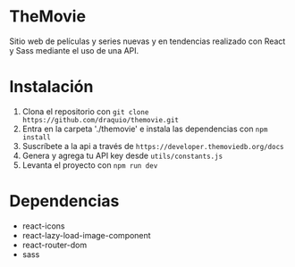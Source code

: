 # TheMovie
Sitio web de películas y series nuevas y en tendencias realizado con React y Sass mediante el uso de una API.

# Instalación
1. Clona el repositorio con `git clone https://github.com/draquio/themovie.git`
2. Entra en la carpeta './themovie' e instala las dependencias con `npm install`
3. Suscríbete a la api a través de `https://developer.themoviedb.org/docs`
4. Genera y agrega tu API key desde `utils/constants.js`
5. Levanta el proyecto con `npm run dev` 

# Dependencias
- react-icons
- react-lazy-load-image-component
- react-router-dom
- sass